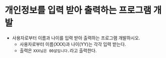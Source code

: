 
# 개인정보를 입력 받아 출력하는 프로그램 개발

- 사용자로부터 이름과 나이를 입력 받아 출력하는 프로그램 개발하시오.
	- 사용자로부터 이름(XXX)과 나이(YY)는 각각 입력 받는다.
	- 출력은 `XXX님은 00살입니다.`라고 출력한다. 